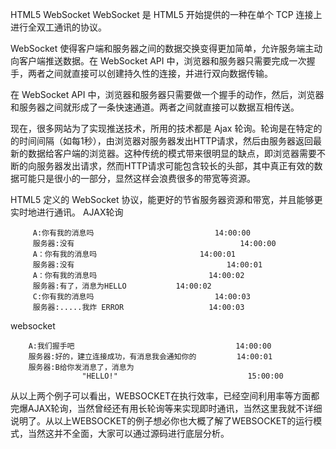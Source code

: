 HTML5 WebSocket
WebSocket 是 HTML5 开始提供的一种在单个 TCP 连接上进行全双工通讯的协议。

WebSocket 使得客户端和服务器之间的数据交换变得更加简单，允许服务端主动向客户端推送数据。在 WebSocket API 中，浏览器和服务器只需要完成一次握手，两者之间就直接可以创建持久性的连接，并进行双向数据传输。

在 WebSocket API 中，浏览器和服务器只需要做一个握手的动作，然后，浏览器和服务器之间就形成了一条快速通道。两者之间就直接可以数据互相传送。

现在，很多网站为了实现推送技术，所用的技术都是 Ajax 轮询。轮询是在特定的的时间间隔（如每1秒），由浏览器对服务器发出HTTP请求，然后由服务器返回最新的数据给客户端的浏览器。这种传统的模式带来很明显的缺点，即浏览器需要不断的向服务器发出请求，然而HTTP请求可能包含较长的头部，其中真正有效的数据可能只是很小的一部分，显然这样会浪费很多的带宽等资源。

HTML5 定义的 WebSocket 协议，能更好的节省服务器资源和带宽，并且能够更实时地进行通讯。
AJAX轮询
```
	 A:你有我的消息吗                           14:00:00
	 服务器:没有                                     14:00:00
	 A：你有我的消息吗						 14:00:01
	 服务器:没有									 14:00:01
	 A：你有我的消息吗                         14:00:02
	 服务器:有了，消息为HELLO           14:00:02
	 C:你有我的消息吗		                     14:00:03
	 服务器:.....我炸 ERROR					 14:00:03
```
websocket
```
	A:我们握手吧                                    14:00:00
   	服务器:好的，建立连接成功，有消息我会通知你的         14:00:01
   	服务器:B给你发消息了，消息为
   				"HELLO!"                             15:00:00
``` 
从以上两个例子可以看出，WEBSOCKET在执行效率，已经空间利用率等方面都完爆AJAX轮询，当然曾经还有用长轮询等来实现即时通讯，当然这里我就不详细说明了。从以上WEBSOCKET的例子想必你也大概了解了WEBSOCKET的运行模式，当然这并不全面，大家可以通过源码进行底层分析。
